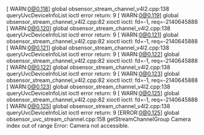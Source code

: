 [ WARN:0@0.118] global obsensor_stream_channel_v4l2.cpp:138 queryUvcDeviceInfoList ioctl error return: 9
[ WARN:0@0.119] global obsensor_stream_channel_v4l2.cpp:82 xioctl ioctl: fd=-1, req=-2140645888
[ WARN:0@0.120] global obsensor_stream_channel_v4l2.cpp:138 queryUvcDeviceInfoList ioctl error return: 9
[ WARN:0@0.121] global obsensor_stream_channel_v4l2.cpp:82 xioctl ioctl: fd=-1, req=-2140645888
[ WARN:0@0.121] global obsensor_stream_channel_v4l2.cpp:138 queryUvcDeviceInfoList ioctl error return: 9
[ WARN:0@0.122] global obsensor_stream_channel_v4l2.cpp:82 xioctl ioctl: fd=-1, req=-2140645888
[ WARN:0@0.122] global obsensor_stream_channel_v4l2.cpp:138 queryUvcDeviceInfoList ioctl error return: 9
[ WARN:0@0.123] global obsensor_stream_channel_v4l2.cpp:82 xioctl ioctl: fd=-1, req=-2140645888
[ WARN:0@0.123] global obsensor_stream_channel_v4l2.cpp:138 queryUvcDeviceInfoList ioctl error return: 9
[ WARN:0@0.125] global obsensor_stream_channel_v4l2.cpp:82 xioctl ioctl: fd=-1, req=-2140645888
[ WARN:0@0.125] global obsensor_stream_channel_v4l2.cpp:138 queryUvcDeviceInfoList ioctl error return: 9
[ERROR:0@0.125] global obsensor_uvc_stream_channel.cpp:158 getStreamChannelGroup Camera index out of range
Error: Camera not accessible.